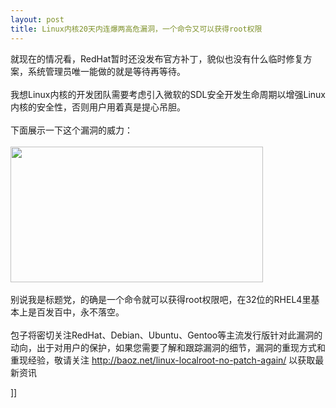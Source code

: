 ```yaml
---
layout: post
title: Linux内核20天内连爆两高危漏洞，一个命令又可以获得root权限
---
```

<p>就现在的情况看，RedHat暂时还没发布官方补丁，貌似也没有什么临时修复方案，系统管理员唯一能做的就是等待再等待。<br /><br />我想Linux内核的开发团队需要考虑引入微软的SDL安全开发生命周期以增强Linux内核的安全性，否则用户用着真是提心吊胆。<br /><br />下面展示一下这个漏洞的威力：<br /><br /><img border="0" alt="" src="http://images.cnblogs.com/cnblogs_com/leavingme/09082902031162037.png" width="404" height="217" /><br /><br />别说我是标题党，的确是一个命令就可以获得root权限吧，在32位的RHEL4里基本上是百发百中，永不落空。<br /><br />包子将密切关注RedHat、Debian、Ubuntu、Gentoo等主流发行版针对此漏洞的动向，出于对用户的保护，如果您需要了解和跟踪漏洞的细节，漏洞的重现方式和重现经验，敬请关注 <a href="http://baoz.net/linux-localroot-no-patch-again/">http://baoz.net/linux-localroot-no-patch-again/</a>&nbsp;以获取最新资讯<br /></p>]]